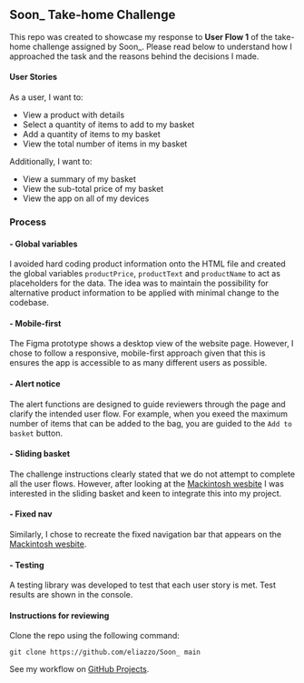 ## Soon_ Take-home Challenge

This repo was created to showcase my response to **User Flow 1** of the take-home challenge assigned by Soon_. Please read below to understand how I approached the task and the reasons behind the decisions I made.

#### User Stories

As a user, I want to:
* View a product with details
* Select a quantity of items to add to my basket
* Add a quantity of items to my basket
* View the total number of items in my basket

Additionally, I want to:
* View a summary of my basket
* View the sub-total price of my basket
* View the app on all of my devices

### Process

#### - Global variables
I avoided hard coding product information onto the HTML file and created the global variables ``productPrice``, ``productText`` and ``productName`` to act as placeholders for the data. The idea was to maintain the possibility for alternative product information to be applied with minimal change to the codebase.

#### - Mobile-first
The Figma prototype shows a desktop view of the website page. However, I chose to follow a responsive, mobile-first approach given that this is ensures the app is accessible to as many different users as possible.

#### - Alert notice
The alert functions are designed to guide reviewers through the page and clarify the intended user flow. For example, when you exeed the maximum number of items that can be added to the bag, you are guided to the ``Add to basket`` button.

#### - Sliding basket
The challenge instructions clearly stated that we do not attempt to complete all the user flows. However, after looking at the [Mackintosh wesbite](https://www.mackintosh.com/ad/shopping/drumming-orange-dry-waxed-cotton-hooded-jacket-gmm-200-15481794) I was interested in the sliding basket and keen to integrate this into my project. 

#### - Fixed nav
Similarly, I chose to recreate the fixed navigation bar that appears on the [Mackintosh wesbite](https://www.mackintosh.com/ad/shopping/drumming-orange-dry-waxed-cotton-hooded-jacket-gmm-200-15481794).

#### - Testing

A testing library was developed to test that each user story is met. Test results are shown in the console.

#### Instructions for reviewing

Clone the repo using the following command: 

``git clone https://github.com/eliazzo/Soon_ main``


See my workflow on [GitHub Projects](https://github.com/users/eliazzo/projects/2).


